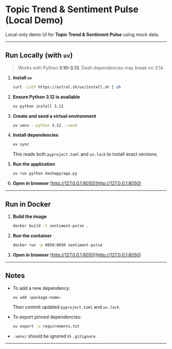 # Topic Trend & Sentiment Pulse (Local Demo)

Local-only demo UI for **Topic Trend & Sentiment Pulse** using mock data.

---

## Run Locally (with `uv`)

> Works with Python **3.10–3.13**. Dash dependencies may break on 3.14.

1. **Install `uv`**
   ```bash
   curl -LsSf https://astral.sh/uv/install.sh | sh
   ```

2. **Ensure Python 3.12 is available**
   ```bash
   uv python install 3.12
   ```

3. **Create and seed a virtual environment**
   ```bash
   uv venv --python 3.12 --seed
   ```

4. **Install dependencies**
   ```bash
   uv sync
   ```
   This reads both `pyproject.toml` and `uv.lock` to install exact versions.

5. **Run the application**
   ```bash
   uv run python dashapp/app.py
   ```

6. **Open in browser**
   [http://127.0.0.1:8050](http://127.0.0.1:8050)

---

## Run in Docker

1. **Build the image**
   ```bash
   docker build -t sentiment-pulse .
   ```

2. **Run the container**
   ```bash
   docker run -p 8050:8050 sentiment-pulse
   ```

3. **Open in browser**
   [http://127.0.0.1:8050](http://127.0.0.1:8050)

---

## Notes

- To add a new dependency:
  ```bash
  uv add <package-name>
  ```
  Then commit updated `pyproject.toml` and `uv.lock`.

- To export pinned dependencies:
  ```bash
  uv export -o requirements.txt
  ```

- `.venv/` should be ignored in `.gitignore`.

---
